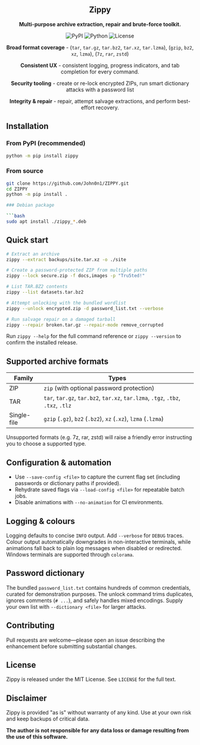 <div align="center">

## Zippy

**Multi-purpose archive extraction, repair and brute-force toolkit.**

![PyPI](https://img.shields.io/pypi/v/py-zippy?color=blue&logo=pypi&style=flat-square) ![Python](https://img.shields.io/pypi/pyversions/py-zippy?color=blue&logo=python&style=flat-square) ![License](https://img.shields.io/pypi/l/py-zippy?color=blue&logo=apache&style=flat-square)

**Broad format coverage** - (`tar`, `tar.gz`, `tar.bz2`, `tar.xz`, `tar.lzma`), (`gzip`, `bz2`, `xz`, `lzma`), (`7z`, `rar`, `zstd`)

**Consistent UX** - consistent logging, progress indicators, and tab completion for every command.

**Security tooling** - create or re-lock encrypted ZIPs, run smart dictionary attacks with a password list

**Integrity & repair** - repair, attempt salvage extractions, and perform best-effort recovery.
</div>


## Installation

### From PyPI (recommended)

```bash
python -m pip install zippy
```

### From source

```bash
git clone https://github.com/John0n1/ZIPPY.git
cd ZIPPY
python -m pip install .

### Debian package

```bash
sudo apt install ./zippy_*.deb
```

## Quick start

```bash
# Extract an archive
zippy --extract backups/site.tar.xz -o ./site

# Create a password-protected ZIP from multiple paths
zippy --lock secure.zip -f docs,images -p "Tru5ted!"

# List TAR.BZ2 contents
zippy --list datasets.tar.bz2

# Attempt unlocking with the bundled wordlist
zippy --unlock encrypted.zip -d password_list.txt --verbose

# Run salvage repair on a damaged tarball
zippy --repair broken.tar.gz --repair-mode remove_corrupted
```

Run `zippy --help` for the full command reference or `zippy --version` to confirm the installed release.

## Supported archive formats

| Family | Types |
| ------ | ----- |
| ZIP | `zip` (with optional password protection) |
| TAR | `tar`, `tar.gz`, `tar.bz2`, `tar.xz`, `tar.lzma`, `.tgz`, `.tbz`, `.txz`, `.tlz` |
| Single-file | `gzip` (`.gz`), `bz2` (`.bz2`), `xz` (`.xz`), `lzma` (`.lzma`) |

Unsupported formats (e.g. 7z, rar, zstd) will raise a friendly error instructing you to choose a supported type.

## Configuration & automation

- Use `--save-config <file>` to capture the current flag set (including passwords or dictionary paths if provided).
- Rehydrate saved flags via `--load-config <file>` for repeatable batch jobs.
- Disable animations with `--no-animation` for CI environments.

## Logging & colours

Logging defaults to concise `INFO` output. Add `--verbose` for `DEBUG` traces. Colour output automatically downgrades in non-interactive terminals, while animations fall back to plain log messages when disabled or redirected. Windows terminals are supported through `colorama`.

## Password dictionary

The bundled `password_list.txt` contains hundreds of common credentials, curated for demonstration purposes. The unlock command trims duplicates, ignores comments (`# ...`), and safely handles mixed encodings. Supply your own list with `--dictionary <file>` for larger attacks.

## Contributing
Pull requests are welcome—please open an issue describing the enhancement before submitting substantial changes.

## License

Zippy is released under the MIT License. See `LICENSE` for the full text.

## Disclaimer

Zippy is provided "as is" without warranty of any kind. Use at your own risk and keep backups of critical data.

**The author is not responsible for any data loss or damage resulting from the use of this software.**
